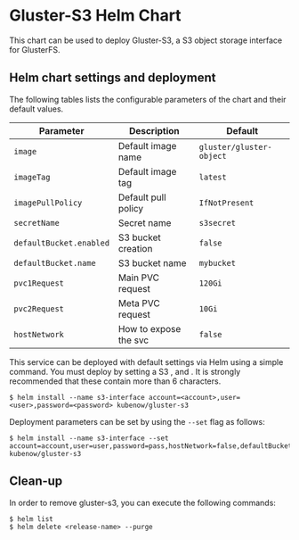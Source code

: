 Gluster-S3 Helm Chart
====================

This chart can be used to deploy Gluster-S3, a S3 object storage interface for GlusterFS.

Helm chart settings and deployment
----------------------------------

The following tables lists the configurable parameters of the chart and their default values.

| Parameter                    | Description           | Default                 |
|------------------------------|-----------------------|-------------------------|
| `image`                      | Default image name    | `gluster/gluster-object`|
| `imageTag`                   | Default image tag     | `latest`                |
| `imagePullPolicy`            | Default pull policy   | `IfNotPresent`          |
| `secretName`                 | Secret name           | `s3secret`              |
| `defaultBucket.enabled`      | S3 bucket creation    | `false`                 |
| `defaultBucket.name`         | S3 bucket name        | `mybucket`              |
| `pvc1Request`                | Main PVC request      | `120Gi`                 |
| `pvc2Request`                | Meta PVC request      | `10Gi`                  |
| `hostNetwork`                | How to expose the svc | `false`                 |


This service can be deployed with default settings via Helm using a simple command. You must deploy by setting a S3 <account>, <user> and <password>. It is strongly recommended that these contain more than 6 characters.

```console
$ helm install --name s3-interface account=<account>,user=<user>,password=<password> kubenow/gluster-s3
```

Deployment parameters can be set by using the `--set` flag as follows:

```console
$ helm install --name s3-interface --set account=account,user=user,password=pass,hostNetwork=false,defaultBucket.enabled=true,defaultBucket.name=mybucket kubenow/gluster-s3
```

Clean-up
-------

In order to remove gluster-s3, you can execute the following commands:

```console
$ helm list
$ helm delete <release-name> --purge
```
